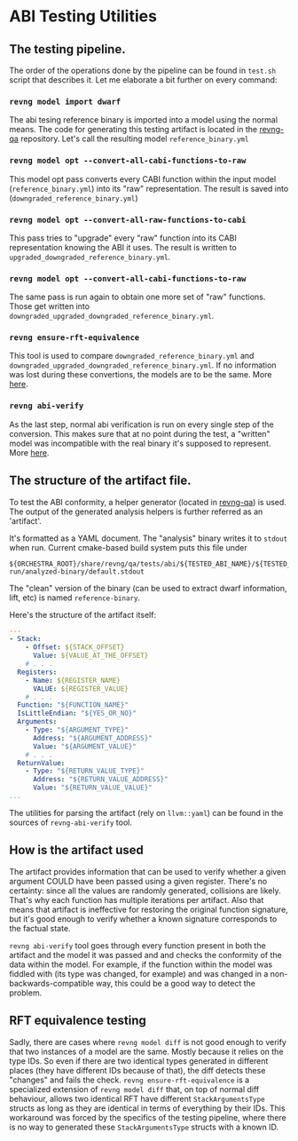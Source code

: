 # ABI Testing Utilities

## The testing pipeline.
The order of the operations done by the pipeline can be found in `test.sh` script that describes it. Let me elaborate a bit further on every command:

### `revng model import dwarf`
The abi tesing reference binary is imported into a model using the normal means. The code for generating this testing artifact is located in the [revng-qa](https://github.com/revng/revng-qa) repository. Let's call the resulting model `reference_binary.yml`

### `revng model opt --convert-all-cabi-functions-to-raw`
This model opt pass converts every CABI function within the input model (`reference_binary.yml`) into its "raw" representation. The result is saved into (`downgraded_reference_binary.yml`)

### `revng model opt --convert-all-raw-functions-to-cabi`
This pass tries to "upgrade" every "raw" function into its CABI representation knowing the ABI it uses. The result is written to `upgraded_downgraded_reference_binary.yml`.

### `revng model opt --convert-all-cabi-functions-to-raw`
The same pass is run again to obtain one more set of "raw" functions. Those get written into `downgraded_upgraded_downgraded_reference_binary.yml`.

### `revng ensure-rft-equivalence`
This tool is used to compare `downgraded_reference_binary.yml` and `downgraded_upgraded_downgraded_reference_binary.yml`. If no information was lost during these convertions, the models are to be the same. More [here](##RFT-equivalence-testing).

### `revng abi-verify`
As the last step, normal abi verification is run on every single step of the conversion. This makes sure that at no point during the test, a "written" model was incompatible with the real binary it's supposed to represent. More [here](##How-is-the-artifact-used).

## The structure of the artifact file.
To test the ABI conformity, a helper generator (located in [revng-qa](https://github.com/revng/revng-qa)) is used. The output of the generated analysis helpers is further referred as an 'artifact'.

It's formatted as a YAML document. The "analysis" binary writes it to `stdout` when run. Current cmake-based build system puts this file under
```
${ORCHESTRA_ROOT}/share/revng/qa/tests/abi/${TESTED_ABI_NAME}/${TESTED_ARCHITECTURE_NAME}/compiled-run/analyzed-binary/default.stdout
```
The "clean" version of the binary (can be used to extract dwarf information, lift, etc) is named `reference-binary`.

Here's the structure of the artifact itself:
```yml
---
- Stack:
    - Offset: ${STACK_OFFSET}
      Value: ${VALUE_AT_THE_OFFSET}
    # . . .
  Registers:
    - Name: ${REGISTER_NAME}
      VALUE: ${REGISTER_VALUE}
    # . . .
  Function: "${FUNCTION_NAME}"
  IsLittleEndian: "${YES_OR_NO}"
  Arguments:
    - Type: "${ARGUMENT_TYPE}"
      Address: "${ARGUMENT_ADDRESS}"
      Value: "${ARGUMENT_VALUE}"
    # . . .
  ReturnValue:
    - Type: "${RETURN_VALUE_TYPE}"
      Address: "${RETURN_VALUE_ADDRESS}"
      Value: "${RETURN_VALUE_VALUE}"
...
```

The utilities for parsing the artifact (rely on `llvm::yaml`) can be found in the sources of `revng-abi-verify` tool.

## How is the artifact used
The artifact provides information that can be used to verify whether a given argument COULD have been passed using a given register. There's no certainty: since all the values are randomly generated, collisions are likely. That's why each function has multiple iterations per artifact. Also that means that artifact is ineffective for restoring the original function signature, but it's good enough to verify whether a known signature corresponds to the factual state.

`revng abi-verify` tool goes through every function present in both the artifact and the model it was passed and and checks the conformity of the data within the model. For example, if the function within the model was fiddled with (its type was changed, for example) and was changed in a non-backwards-compatible way, this could be a good way to detect the problem.

## RFT equivalence testing
Sadly, there are cases where `revng model diff` is not good enough to verify that two instances of a model are the same. Mostly because it relies on the type IDs. So even if there are two identical types generated in different places (they have different IDs because of that), the diff detects these "changes" and fails the check.
`revng ensure-rft-equivalence` is a specialized extension of `revng model diff` that, on top of normal diff behaviour, allows two identical RFT have different `StackArgumentsType` structs as long as they are identical in terms of everything by their IDs. This workaround was forced by the specifics of the testing pipeline, where there is no way to generated these `StackArgumentsType` structs with a known ID.
